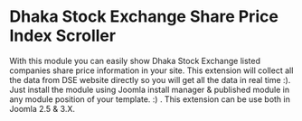 # Dhaka Stock Exchange Share Price Index Scroller

With this module you can easily show Dhaka Stock Exchange listed companies share price information in your site. This extension will collect all the data from DSE website directly so you will get all the data in real time :). Just install the module using Joomla install manager & published module in any module position of your template. :) . This extension can be use both in Joomla 2.5 & 3.X.
